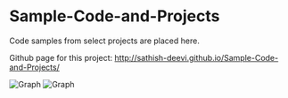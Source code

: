 # Sample-Code-and-Projects
Code samples from select projects are placed here.

Github page for this project: http://sathish-deevi.github.io/Sample-Code-and-Projects/

![Graph](https://dnlcrl.github.io/assets/dl-gviz/47.png)
![Graph](http://sdeevi.com/wp-content/uploads/2015/01/Wordcloud1-915x310.png)
